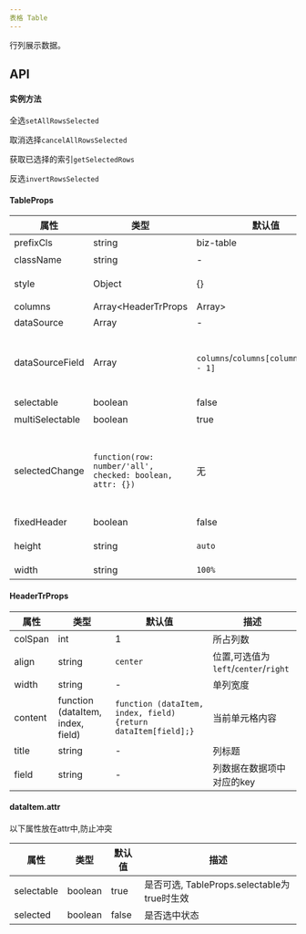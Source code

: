 ```yaml
---
表格 Table
---
```


行列展示数据。

## API

#### 实例方法

全选`setAllRowsSelected`

取消选择`cancelAllRowsSelected` 

获取已选择的索引`getSelectedRows`

反选`invertRowsSelected` 

#### TableProps
| 属性      | 类型    | 默认值       | 描述         |
|----------|---------|------------|--------------|
|prefixCls |string   |biz-table | 自定义组件主题类名前缀|
|className | string  |-           |组件跟节点添加类名|
|style|Object|{}|自定义组件跟节点的内联样式|
|columns|Array<HeaderTrProps | Array<HeaderTrProps>>|-|表格头部配置,支持多行头部|
|dataSource|Array<dataItem>|-|数据数组|
|dataSourceField|Array<HeaderTrProps>|`columns`/`columns[columns.length - 1]`|如单行表头,默认是`columns`, 如多行表头,默认是`columns[columns.length - 1]`|
|selectable|boolean|false|是否可选|
|multiSelectable|boolean|true|是否支持多选|
|selectedChange|`function(row: number/'all', checked: boolean, attr: {})`|无|选中状态切换时回调, 当切换全选时row为`all`, 其它为数据列索引,attr为数据组中每一项的attr属性,可自定义传入ID等,全选按钮传回空对象|
|fixedHeader|boolean|false|是否锁定表头|
|height|string|`auto`|表格容器高度, 表格内容过多需要滚动时设置|
|width|string|`100%`|表格宽度|
    

#### HeaderTrProps
| 属性      | 类型    | 默认值       | 描述         |
|----------|---------|------------|--------------|
|colSpan|int|1|所占列数|
|align|string|`center`|位置,可选值为`left`/`center`/`right`|
|width|string|-|单列宽度|
|content|function (dataItem, index, field)|`function (dataItem, index, field) {return dataItem[field];}`|当前单元格内容|
|title|string|-|列标题|
|field|string|-|列数据在数据项中对应的key|

#### dataItem.attr
以下属性放在attr中,防止冲突

| 属性      | 类型    | 默认值       | 描述         |
|----------|---------|------------|--------------|
|selectable|boolean|true|是否可选, TableProps.selectable为true时生效|
|selected|boolean|false|是否选中状态|